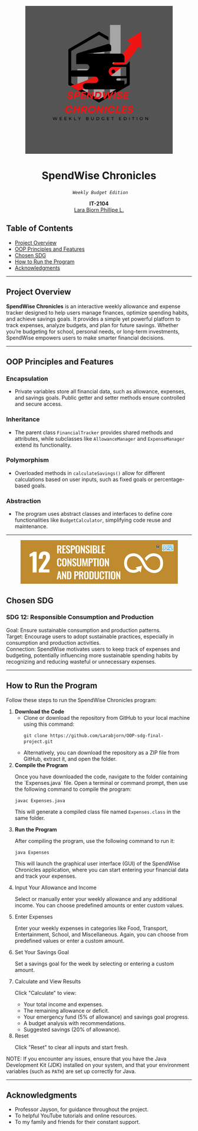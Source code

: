 <p align="center" dir="auto">
  <img src="https://github.com/Larabjorn/OOP-sdg-final-project/blob/main/image/2.png" width="400">
</p>
<h1 align="center" tabindex="-1" class="heading element" dir="auto">SpendWise Chronicles</h1>
<p align="center" dir="auto">
  <em>
    <code> Weekly Budget Edition</code>
  </em>
</p>

<p align="center" dir="auto">
  <b>IT-2104</b>
  <br>
  <a href="https://github.com/Larabjorn">Lara Bjorn Phillipe L.</a>
</p>

<h2> Table of Contents</h2>
  <ul>
    <li><a href="#project-overview">Project Overview</a></li>
    <li><a href="#oop-principles-and-features">OOP Principles and Features</a></li>
    <li><a href="#chosen-sdg">Chosen SDG</a></li>
    <li><a href="#how-to-run-the-program">How to Run the Program</a></li>
    <li><a href="#acknowledgments">Acknowledgments</a></li>
  </ul>
  <hr>

  <h2 id="project-overview"> Project Overview</h2>
  <p><strong>SpendWise Chronicles</strong> is an interactive weekly allowance and expense tracker designed to help users manage finances, optimize spending habits, and achieve savings goals. It provides a simple yet powerful platform to track expenses, analyze budgets, and plan for future savings. Whether you’re budgeting for school, personal needs, or long-term investments, SpendWise empowers users to make smarter financial decisions.</p>
  <hr>

  <h2 id="oop-principles-and-features"> OOP Principles and Features</h2>
  <h3> Encapsulation</h3>
  <ul>
    <li>Private variables store all financial data, such as allowance, expenses, and savings goals. Public getter and setter methods ensure controlled and secure access.</li>
  </ul>
  <h3> Inheritance</h3>
  <ul>
    <li>The parent class <code>FinancialTracker</code> provides shared methods and attributes, while subclasses like <code>AllowanceManager</code> and <code>ExpenseManager</code> extend its functionality.</li>
  </ul>
  <h3> Polymorphism</h3>
  <ul>
    <li>Overloaded methods in <code>calculateSavings()</code> allow for different calculations based on user inputs, such as fixed goals or percentage-based goals.</li>
  </ul>
  <h3> Abstraction</h3>
  <ul>
    <li>The program uses abstract classes and interfaces to define core functionalities like <code>BudgetCalculator</code>, simplifying code reuse and maintenance.</li>
  </ul>
  <hr>
  
<p align="center" dir="auto">
<img src="https://github.com/Larabjorn/OOP-sdg-final-project/blob/main/image/images.png">
</p>

  <h2 id="chosen-sdg"> Chosen SDG</h2>
  <h3> SDG 12: Responsible Consumption and Production</h3>
  <p>
    Goal: Ensure sustainable consumption and production patterns.<br>
    Target: Encourage users to adopt sustainable practices, especially in consumption and production activities.<br>
    Connection: SpendWise motivates users to keep track of expenses and budgeting, potentially influencing more sustainable spending habits by recognizing and reducing wasteful or unnecessary expenses.
  </p>
  <hr>

  <h2 id="how-to-run-the-program"> How to Run the Program</h2>
<p>Follow these steps to run the SpendWise Chronicles program:</p>
<ol>
  <li><b>Download the Code</b>
    <ul>
      <li>Clone or download the repository from GitHub to your local machine using this command:
        <pre><code>git clone https://github.com/Larabjorn/OOP-sdg-final-project.git</code></pre>
      </li>
      <li>Alternatively, you can download the repository as a ZIP file from GitHub, extract it, and open the folder.</li>
    </ul>
  </li>
  <li><b>Compile the Program</b>
    <p>Once you have downloaded the code, navigate to the folder containing the `Expenses.java` file. Open a terminal or command prompt, then use the following command to compile the program:</p>
    <pre><code>javac Expenses.java</code></pre>
    <p>This will generate a compiled class file named <code>Expenses.class</code> in the same folder.</p>
  </li>
  <li><b>Run the Program</b>
    <p>After compiling the program, use the following command to run it:</p>
    <pre><code>java Expenses</code></pre>
    <p>This will launch the graphical user interface (GUI) of the SpendWise Chronicles application, where you can start entering your financial data and track your expenses.</p>
  </li>
  <li>Input Your Allowance and Income</li>
    <p>Select or manually enter your weekly allowance and any additional income. You can choose predefined amounts or enter custom values.</p>

  <li>Enter Expenses</li>
    <p>Enter your weekly expenses in categories like Food, Transport, Entertainment, School, and Miscellaneous. Again, you can choose from predefined values or enter a custom amount.</p>

  <li>Set Your Savings Goal</li>
    <p>Set a savings goal for the week by selecting or entering a custom amount.</p>

  <li>Calculate and View Results</li>
    <p>Click "Calculate" to view:</p>
  <ul>
    <li>Your total income and expenses.</li>
    <li>The remaining allowance or deficit.</li>
    <li>Your emergency fund (5% of allowance) and savings goal progress.</li>
    <li>A budget analysis with recommendations.</li>
    <li>Suggested savings (20% of allowance).</li>
  </ul>

  <li>Reset</h3>
    <p>Click "Reset" to clear all inputs and start fresh.</p>

</ol>
<p>NOTE: If you encounter any issues, ensure that you have the Java Development Kit (JDK) installed on your system, and that your environment variables (such as <code>PATH</code>) are set up correctly for Java.</p>
<hr>


  <h2 id="acknowledgments"> Acknowledgments</h2>
  <ul>
    <li>Professor Jayson, for guidance throughout the project.</li>
    <li>To helpful YouTube tutorials and online resources.</li>
    <li>To my family and friends for their constant support.</li>
  </ul>
   
